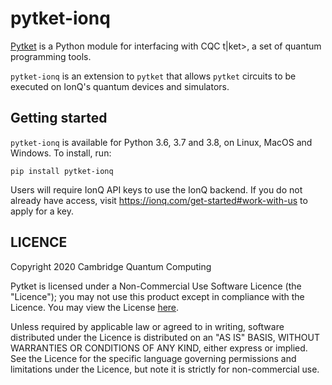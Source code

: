 # pytket-ionq

[Pytket](https://cqcl.github.io/pytket) is a Python module for interfacing
with CQC t|ket>, a set of quantum programming tools.

`pytket-ionq` is an extension to `pytket` that allows `pytket` circuits to be
executed on IonQ's quantum devices and simulators.

## Getting started

`pytket-ionq` is available for Python 3.6, 3.7 and 3.8, on Linux, MacOS and Windows. To
install, run:

```pip install pytket-ionq```

Users will require IonQ API keys to use the IonQ backend. If you do
not already have access, visit
https://ionq.com/get-started#work-with-us to apply for a key.

## LICENCE

Copyright 2020 Cambridge Quantum Computing

Pytket is licensed under a Non-Commercial Use Software Licence (the "Licence");
you may not use this product except in compliance with the Licence. You may view
the License [here](https://cqcl.github.io/pytket/build/html/licence.html).

Unless required by applicable law or agreed to in writing, software distributed
under the Licence is distributed on an "AS IS" BASIS, WITHOUT WARRANTIES OR
CONDITIONS OF ANY KIND, either express or implied. See the Licence for the
specific language governing permissions and limitations under the Licence, but
note it is strictly for non-commercial use.
